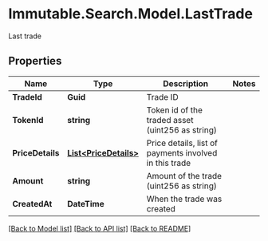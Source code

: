 # Immutable.Search.Model.LastTrade
Last trade

## Properties

Name | Type | Description | Notes
------------ | ------------- | ------------- | -------------
**TradeId** | **Guid** | Trade ID | 
**TokenId** | **string** | Token id of the traded asset (uint256 as string) | 
**PriceDetails** | [**List&lt;PriceDetails&gt;**](PriceDetails.md) | Price details, list of payments involved in this trade | 
**Amount** | **string** | Amount of the trade (uint256 as string) | 
**CreatedAt** | **DateTime** | When the trade was created | 

[[Back to Model list]](../README.md#documentation-for-models) [[Back to API list]](../README.md#documentation-for-api-endpoints) [[Back to README]](../README.md)

